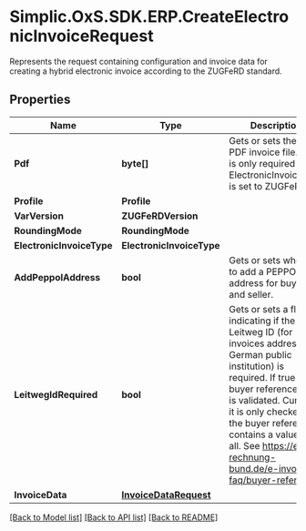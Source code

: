 # Simplic.OxS.SDK.ERP.CreateElectronicInvoiceRequest
Represents the request containing configuration and invoice data for creating a hybrid electronic invoice according to the ZUGFeRD standard.

## Properties

Name | Type | Description | Notes
------------ | ------------- | ------------- | -------------
**Pdf** | **byte[]** | Gets or sets the input PDF invoice file.     This is only required if ElectronicInvoiceType is set to ZUGFeRD.   | [optional] 
**Profile** | **Profile** |  | [optional] 
**VarVersion** | **ZUGFeRDVersion** |  | [optional] 
**RoundingMode** | **RoundingMode** |  | [optional] 
**ElectronicInvoiceType** | **ElectronicInvoiceType** |  | [optional] 
**AddPeppolAddress** | **bool** | Gets or sets whether to add a PEPPOL address for buyer and seller. | [optional] 
**LeitwegIdRequired** | **bool** | Gets or sets a flag indicating if the Leitweg ID (for invoices addressed to German public institution) is required.     If true the buyer reference field is validated. Currently it is only checked if the buyer reference contains a value at all.   See https://en.e-rechnung-bund.de/e-invoicing-faq/buyer-reference   | [optional] [default to false]
**InvoiceData** | [**InvoiceDataRequest**](InvoiceDataRequest.md) |  | [optional] 

[[Back to Model list]](../README.md#documentation-for-models) [[Back to API list]](../README.md#documentation-for-api-endpoints) [[Back to README]](../README.md)

